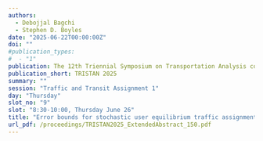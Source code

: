 ```yaml
---
authors:
  - Debojjal Bagchi
  - Stephen D. Boyles
date: "2025-06-22T00:00:00Z"
doi: ""
#publication_types:
#  - "1"
publication: The 12th Triennial Symposium on Transportation Analysis conference
publication_short: TRISTAN 2025
summary: ""
session: "Traffic and Transit Assignment 1"
day: "Thursday"
slot_no: "9"
slot: "8:30-10:00, Thursday June 26"
title: "Error bounds for stochastic user equilibrium traffic assignment"
url_pdf: /proceedings/TRISTAN2025_ExtendedAbstract_150.pdf
---
```

